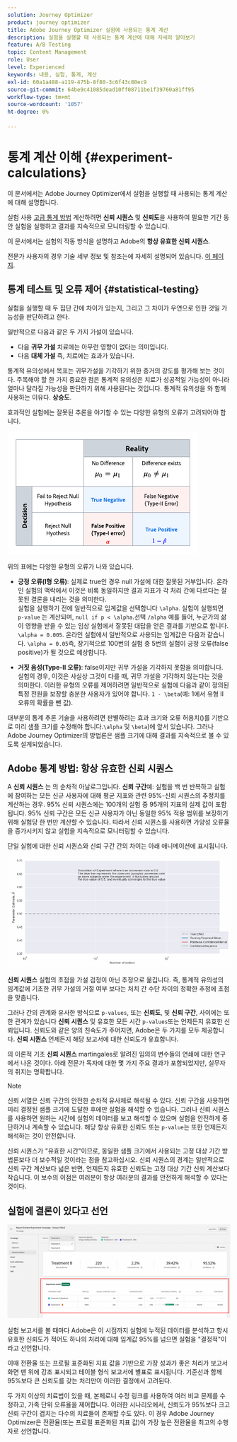 ```yaml
---
solution: Journey Optimizer
product: journey optimizer
title: Adobe Journey Optimizer 실험에 사용되는 통계 계산
description: 실험을 실행할 때 사용되는 통계 계산에 대해 자세히 알아보기
feature: A/B Testing
topic: Content Management
role: User
level: Experienced
keywords: 내용, 실험, 통계, 계산
exl-id: 60a1a488-a119-475b-8f80-3c6f43c80ec9
source-git-commit: 64be9c41085dead10ff08711be1f39760a81ff95
workflow-type: tm+mt
source-wordcount: '1057'
ht-degree: 0%

---
```


# 통계 계산 이해 {#experiment-calculations}

이 문서에서는 Adobe Journey Optimizer에서 실험을 실행할 때 사용되는 통계 계산에 대해 설명합니다.

실험 사용 [고급 통계 방법](../campaigns/assets/confidence_sequence_technical_details.pdf) 계산하려면 **신뢰 시퀀스** 및 **신뢰도**&#x200B;을 사용하여 필요한 기간 동안 실험을 실행하고 결과를 지속적으로 모니터링할 수 있습니다.

이 문서에서는 실험의 작동 방식을 설명하고 Adobe의 **항상 유효한 신뢰 시퀀스**.

전문가 사용자의 경우 기술 세부 정보 및 참조는에 자세히 설명되어 있습니다. [이 페이지](../campaigns/assets/confidence_sequence_technical_details.pdf).

## 통계 테스트 및 오류 제어 {#statistical-testing}

실험을 실행할 때 두 집단 간에 차이가 있는지, 그리고 그 차이가 우연으로 인한 것일 가능성을 판단하려고 한다.

일반적으로 다음과 같은 두 가지 가설이 있습니다.

* 다음 **귀무 가설** 치료에는 아무런 영향이 없다는 의미입니다.
* 다음 **대체 가설** 즉, 치료에는 효과가 있습니다.

통계적 유의성에서 목표는 귀무가설을 기각하기 위한 증거의 강도를 평가해 보는 것이다. 주목해야 할 한 가지 중요한 점은 통계적 유의성은 치료가 성공적일 가능성이 아니라 얼마나 달라질 가능성을 판단하기 위해 사용된다는 것입니다. 통계적 유의성을 와 함께 사용하는 이유다. **상승도**.

효과적인 실험에는 잘못된 추론을 야기할 수 있는 다양한 유형의 오류가 고려되어야 합니다.

![](assets/technote_1.png)

위의 표에는 다양한 유형의 오류가 나와 있습니다.

* **긍정 오류(I형 오류)**: 실제로 true인 경우 null 가설에 대한 잘못된 거부입니다. 온라인 실험의 맥락에서 이것은 비록 동일하지만 결과 지표가 각 처리 간에 다르다는 잘못된 결론을 내리는 것을 의미한다.
  </br>실험을 실행하기 전에 일반적으로 임계값을 선택합니다 `\alpha`. 실험이 실행되면 `p-value` 는 계산되며, `null if p < \alpha`.선택 `/alpha` 예를 들어, 누군가의 삶이 영향을 받을 수 있는 임상 실험에서 잘못된 대답을 얻은 결과를 기반으로 합니다. `\alpha = 0.005`. 온라인 실험에서 일반적으로 사용되는 임계값은 다음과 같습니다. `\alpha = 0.05`즉, 장기적으로 100번의 실험 중 5번의 실험이 긍정 오류(false positive)가 될 것으로 예상합니다.

* **거짓 음성(Type-II 오류)**: false이지만 귀무 가설을 기각하지 못함을 의미합니다. 실험의 경우, 이것은 사실상 그것이 다를 때, 귀무 가설을 기각하지 않는다는 것을 의미한다. 이러한 유형의 오류를 제어하려면 일반적으로 실험에 다음과 같이 정의된 특정 전원을 보장할 충분한 사용자가 있어야 합니다. `1 - \beta`(예: 1에서 유형 II 오류의 확률을 뺀 값).

대부분의 통계 추론 기술을 사용하려면 판별하려는 효과 크기와 오류 허용치()를 기반으로 미리 샘플 크기를 수정해야 합니다.`\alpha` 및 `\beta`)에 앞서 있습니다. 그러나 Adobe Journey Optimizer의 방법론은 샘플 크기에 대해 결과를 지속적으로 볼 수 있도록 설계되었습니다.

## Adobe 통계 방법: 항상 유효한 신뢰 시퀀스

A **신뢰 시퀀스** 는 의 순차적 아날로그입니다. **신뢰 구간**&#x200B;예: 실험을 백 번 반복하고 실험에 참여하는 모든 신규 사용자에 대해 평균 지표와 관련 95%-신뢰 시퀀스의 추정치를 계산하는 경우. 95% 신뢰 시퀀스에는 100개의 실험 중 95개의 지표의 실제 값이 포함됩니다. 95% 신뢰 구간은 모든 신규 사용자가 아닌 동일한 95% 적용 범위를 보장하기 위해 실험당 한 번만 계산할 수 있습니다. 따라서 신뢰 시퀀스를 사용하면 가양성 오류율을 증가시키지 않고 실험을 지속적으로 모니터링할 수 있습니다.

단일 실험에 대한 신뢰 시퀀스와 신뢰 구간 간의 차이는 아래 애니메이션에 표시됩니다.

![](assets/technote_2.gif)

**신뢰 시퀀스** 실험의 초점을 가설 검정이 아닌 추정으로 옮깁니다. 즉, 통계적 유의성의 임계값에 기초한 귀무 가설의 거절 여부 보다는 처치 간 수단 차이의 정확한 추정에 초점을 맞춥니다.

그러나 간의 관계와 유사한 방식으로 `p-values`, 또는 **신뢰도**, 및 **신뢰 구간**, 사이에는 또한 관계가 있습니다 **신뢰 시퀀스** 및 유효한 모든 시간 `p-values`또는 언제든지 유효한 신뢰입니다. 신뢰도와 같은 양의 친숙도가 주어지면, Adobe은 두 가지를 모두 제공합니다. **신뢰 시퀀스** 언제든지 해당 보고서에 대한 신뢰도가 유효합니다.

의 이론적 기초 **신뢰 시퀀스** martingales로 알려진 임의의 변수들의 연쇄에 대한 연구에서 나온 것이다. 아래 전문가 독자에 대한 몇 가지 주요 결과가 포함되었지만, 실무자의 취지는 명확합니다.

>[!NOTE]
>
>신뢰 서열은 신뢰 구간의 안전한 순차적 유사체로 해석될 수 있다. 신뢰 구간을 사용하면 미리 결정된 샘플 크기에 도달한 후에만 실험을 해석할 수 있습니다. 그러나 신뢰 시퀀스를 사용하면 원하는 시간에 실험의 데이터를 보고 해석할 수 있으며 실험을 안전하게 중단하거나 계속할 수 있습니다. 해당 항상 유효한 신뢰도 또는 `p-value`는 또한 언제든지 해석하는 것이 안전합니다.

신뢰 시퀀스가 &quot;유효한 시간&quot;이므로, 동일한 샘플 크기에서 사용되는 고정 대상 기간 방법론보다 더 보수적일 것이라는 점을 참고하십시오. 신뢰 시퀀스의 경계는 일반적으로 신뢰 구간 계산보다 넓은 반면, 언제든지 유효한 신뢰도는 고정 대상 기간 신뢰 계산보다 작습니다. 이 보수의 이점은 여러분이 항상 여러분의 결과를 안전하게 해석할 수 있다는 것이다.

## 실험에 결론이 있다고 선언

![](assets/experimentation_report_2.png)

실험 보고서를 볼 때마다 Adobe은 이 시점까지 실험에 누적된 데이터를 분석하고 항시 유효한 신뢰도가 적어도 하나의 처리에 대해 임계값 95%를 넘으면 실험을 &quot;결정적&quot;이라고 선언합니다.

이때 전환율 또는 프로필 표준화된 지표 값을 기반으로 가장 성과가 좋은 처리가 보고서 화면 맨 위에 강조 표시되고 테이블 형식 보고서에 별표로 표시됩니다. 기준선과 함께 95%보다 큰 신뢰도를 갖는 처리만이 이러한 결정에서 고려된다.

두 가지 이상의 치료법이 있을 때, 본페로니 수정 링크를 사용하여 여러 비교 문제를 수정하고, 가족 단위 오류율을 제어합니다. 이러한 시나리오에서, 신뢰도가 95%보다 크고 신뢰 구간이 겹치는 다수의 치료들이 존재할 수도 있다. 이 경우 Adobe Journey Optimizer은 전환율(또는 프로필 표준화된 지표 값)이 가장 높은 전환율을 최고의 수행자로 선언합니다.

